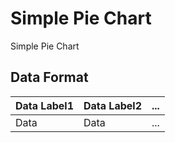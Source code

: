 Simple Pie Chart
====

Simple Pie Chart

## Data Format

| Data Label1 | Data Label2 | ... |
|-------------|-------------|-----|
| Data        | Data        | ... |
